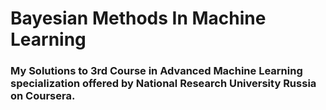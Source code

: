 # Bayesian Methods In Machine Learning

### My Solutions to 3rd Course in Advanced Machine Learning specialization offered by National Research University Russia on Coursera. 
